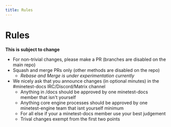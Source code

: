 ```yaml
---
title: Rules
---
```


# Rules

**This is subject to change**

- For non-trivial changes, please make a PR (branches are disabled on the main repo)
- Squash and merge PRs only (other methods are disabled on the repo)
    - *Rebase and Merge is under experimentation currently*
- We nicely ask that you announce changes (in optional minutes) in the #minetest-docs IRC/Discord/Matrix channel
    - Anything in /docs should be approved by one minetest-docs member that isn't yourself
    - Anything core engine processes should be approved by one minetest-engine team that isnt yourself minimum
    - For all else if your a minetest-docs member use your best judgement
    - Trival changes exempt from the first two points
